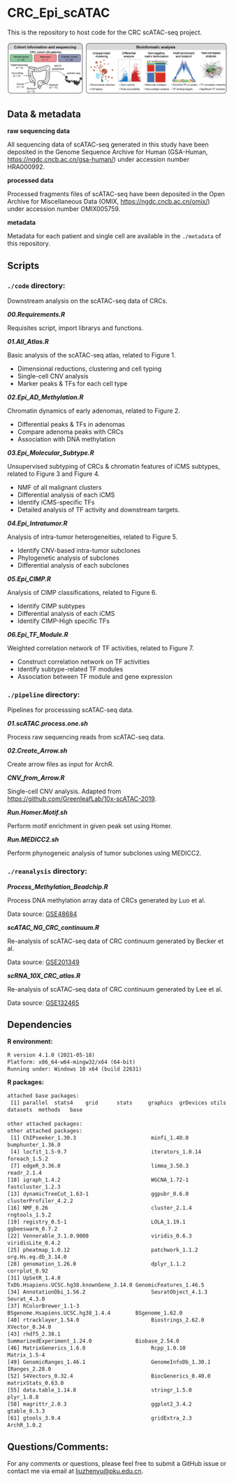 # CRC_Epi_scATAC

This is the repository to host code for the CRC scATAC-seq project.

![Fig1A](./metadata/Fig1A.jpg)

## Data & metadata

**raw sequencing data**

All sequencing data of scATAC-seq generated in this study have been deposited in the Genome Sequence Archive for Human (GSA-Human, https://ngdc.cncb.ac.cn/gsa-human/) under accession number HRA000992.

**processed data**

Processed fragments files of scATAC-seq have been deposited in the Open Archive for Miscellaneous Data (OMIX, https://ngdc.cncb.ac.cn/omix/) under accession number OMIX005759.

**metadata**

Metadata for each patient and single cell are available in the `./metadata` of this repository.

## Scripts

### `./code` directory:

Downstream analysis on the scATAC-seq data of CRCs.

***00.Requirements.R***

Requisites script, import librarys and functions.

***01.All_Atlas.R***

Basic analysis of the scATAC-seq atlas, related to Figure 1.

- Dimensional reductions, clustering and cell typing
- Single-cell CNV analysis
- Marker peaks & TFs for each cell type

***02.Epi_AD_Methylation.R***

Chromatin dynamics of early adenomas, related to Figure 2.

- Differential peaks & TFs in adenomas
- Compare adenoma peaks with CRCs
- Association with DNA methylation

***03.Epi_Molecular_Subtype.R***

Unsupervised subtyping of CRCs & chromatin features of iCMS subtypes, related to Figure 3 and Figure 4.

- NMF of all malignant clusters
- Differential analysis of each iCMS
- Identify iCMS-specific TFs
- Detailed analysis of TF activity and downstream targets.

***04.Epi_Intratumor.R***

Analysis of intra-tumor heterogeneities, related to Figure 5.

- Identify CNV-based intra-tumor subclones
- Phylogenetic analysis of subclones
- Differential analysis of each subclones

***05.Epi_CIMP.R***

Analysis of CIMP classifications, related to Figure 6.

- Identify CIMP subtypes
- Differential analysis of each iCMS
- Identify CIMP-High specific TFs

***06.Epi_TF_Module.R***

Weighted correlation network of TF activities, related to Figure 7.

- Construct correlation network on TF activities
- Identify subtype-related TF modules
- Association between TF module and gene expression

### `./pipeline` directory:

Pipelines for processsing scATAC-seq data.

***01.scATAC.process.one.sh***

Process raw sequencing reads from scATAC-seq data.

***02.Create_Arrow.sh***

Create arrow files as input for ArchR.

***CNV_from_Arrow.R***

Single-cell CNV analysis. Adapted from https://github.com/GreenleafLab/10x-scATAC-2019.

***Run.Homer.Motif.sh***

Perform motif enrichment in given peak set using Homer.

***Run.MEDICC2.sh***

Perform phynogeneic analysis of tumor subclones using MEDICC2.

### `./reanalysis` directory:
***Process_Methylation_Beadchip.R***

Process DNA methylation array data of CRCs generated by Luo et al.

Data source: [GSE48684](https://www.ncbi.nlm.nih.gov/geo/query/acc.cgi?acc=GSE48684)

***scATAC_NG_CRC_continuum.R***

Re-analysis of scATAC-seq data of CRC continuum generated by Becker et al.

Data source: [GSE201349](https://www.ncbi.nlm.nih.gov/geo/query/acc.cgi?acc=GSE201349)

***scRNA_10X_CRC_atlas.R***

Re-analysis of scATAC-seq data of CRC continuum generated by Lee et al.

Data source: [GSE132465](https://www.ncbi.nlm.nih.gov/geo/query/acc.cgi?acc=GSE132465)

## Dependencies
**R environment:**

```
R version 4.1.0 (2021-05-18)
Platform: x86_64-w64-mingw32/x64 (64-bit)
Running under: Windows 10 x64 (build 22631)
```

**R packages:**
```
attached base packages:
 [1] parallel  stats4    grid      stats     graphics  grDevices utils     datasets  methods   base

other attached packages:
other attached packages:
 [1] ChIPseeker_1.30.3                        minfi_1.40.0                             bumphunter_1.36.0
 [4] locfit_1.5-9.7                           iterators_1.0.14                         foreach_1.5.2
 [7] edgeR_3.36.0                             limma_3.50.3                             readr_2.1.4
[10] igraph_1.4.2                             WGCNA_1.72-1                             fastcluster_1.2.3
[13] dynamicTreeCut_1.63-1                    ggpubr_0.6.0                             clusterProfiler_4.2.2
[16] NMF_0.26                                 cluster_2.1.4                            rngtools_1.5.2
[19] registry_0.5-1                           LOLA_1.19.1                              ggbeeswarm_0.7.2
[22] Vennerable_3.1.0.9000                    viridis_0.6.3                            viridisLite_0.4.2
[25] pheatmap_1.0.12                          patchwork_1.1.2                          org.Hs.eg.db_3.14.0
[28] genomation_1.26.0                        dplyr_1.1.2                              corrplot_0.92
[31] UpSetR_1.4.0                             TxDb.Hsapiens.UCSC.hg38.knownGene_3.14.0 GenomicFeatures_1.46.5
[34] AnnotationDbi_1.56.2                     SeuratObject_4.1.3                       Seurat_4.3.0
[37] RColorBrewer_1.1-3                       BSgenome.Hsapiens.UCSC.hg38_1.4.4        BSgenome_1.62.0
[40] rtracklayer_1.54.0                       Biostrings_2.62.0                        XVector_0.34.0
[43] rhdf5_2.38.1                             SummarizedExperiment_1.24.0              Biobase_2.54.0
[46] MatrixGenerics_1.6.0                     Rcpp_1.0.10                              Matrix_1.5-4
[49] GenomicRanges_1.46.1                     GenomeInfoDb_1.30.1                      IRanges_2.28.0
[52] S4Vectors_0.32.4                         BiocGenerics_0.40.0                      matrixStats_0.63.0
[55] data.table_1.14.8                        stringr_1.5.0                            plyr_1.8.8
[58] magrittr_2.0.3                           ggplot2_3.4.2                            gtable_0.3.3
[61] gtools_3.9.4                             gridExtra_2.3                            ArchR_1.0.2
```

## Questions/Comments:

For any comments or questions, please feel free to submit a GitHub issue or contact me via email at liuzhenyu@pku.edu.cn.
